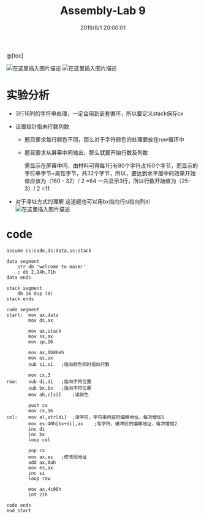 ﻿---
title: Assembly-Lab 9
categories:
- Assembly
tags:
- 寻址方式
date: 2019/8/1 20:00:01
updated: 2020/12/10 12:00:01
---

@[toc]

![在这里插入图片描述](https://gitee.com/gaoyi-ai/image-bed/raw/master/images/20200714165105311.png)
![在这里插入图片描述](https://gitee.com/gaoyi-ai/image-bed/raw/master/images/2020071416512730.png)

# 实验分析
- 3行16列的字符串处理，一定会用到嵌套循环，所以要定义stack保存cx

- 设置指针指向行数列数

    - 题目要求每行颜色不同，那么对于字符颜色的处理要放在row循环中

    - 题目要求从屏幕中间输出，那么就要开始行数及列数

        需显示在屏幕中间，由材料可得每1行有80个字符占160个字节，而显示的字符串字节+属性字节，共32个字节，所以，要达到水平居中的效果开始值应该为（160 - 32）/ 2 =64
        一共显示3行，所以行数开始值为（25-3）/ 2 =11

- 对于寻址方式的理解
	这道题也可以用bx指向行si指向列di
	![在这里插入图片描述](https://gitee.com/gaoyi-ai/image-bed/raw/master/images/20200714165546682.png)

# code

```
assume cs:code,ds:data,ss:stack

data segment
	str	db 'welcome to masm!'
	c db 2,24h,71h
data ends

stack segment
	db 16 dup (0)
stack ends

code segment
start:	mov ax,data
		mov ds,ax

		mov ax,stack
		mov ss,ax
		mov sp,16

		mov ax,0b86eh
		mov es,ax
		sub si,si	;指向颜色同时指向行数

		mov cx,3
row:	sub di,di	;指向字符位置
		sub bx,bx	;指向字符位置
		mov ah,c[si]	;读颜色

		push cx
		mov cx,16
col:	mov al,str[di]	;读字符，字符串内容的偏移地址，每次增加1
		mov es:40h[bx+di],ax	;写字符，缓冲区的偏移地址，每次增加2
		inc di
		inc bx
		loop col

		pop cx
		mov ax,es 	;修改段地址
		add ax,0ah
		mov es,ax
		inc si
		loop row

		mov ax,4c00h
		int 21h

code ends
end start
```

